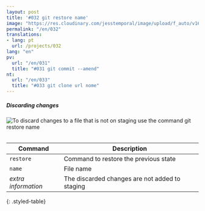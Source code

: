 ```yaml
---
layout: post
title: '#032 git restore name'
image: "https://res.cloudinary.com/jesstemporal/image/upload/f_auto/v1642878600/gitfichas/en/032/thumbnail_j2drhh.jpg"
permalink: "/en/032"
translations:
- lang: pt
  url: /projects/032
lang: "en"
pv:
  url: "/en/031"
  title: "#031 git commit --amend"
nt:
  url: "/en/033"
  title: "#033 git clone url nome"
---
```

##### Discarding changes

<img alt="To discard changes to a file that is not on staging use the command git restore name" src="https://res.cloudinary.com/jesstemporal/image/upload/v1642878600/gitfichas/en/032/full_miqlxk.jpg"><br><br>

| Command | Description |
|---------|-------------|
| `restore` | Command to restore the previous state |
| `name` | File name |
| _extra information_ | The discarded changes are not added to staging |
{: .styled-table}
